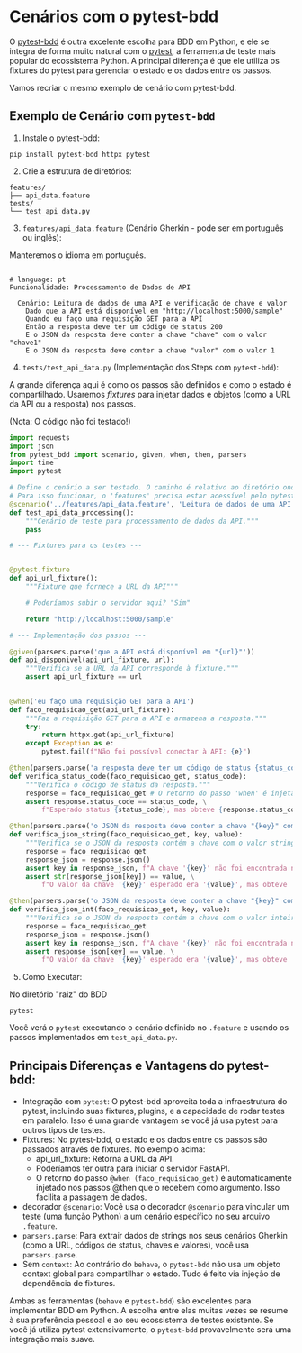 # Cenários com o pytest-bdd

O [pytest-bdd](https://pytest-bdd.readthedocs.io/en/stable/) 
é outra excelente escolha para BDD em Python, e ele se integra de forma muito natural com o 
[pytest](https://docs.pytest.org/en/stable/), a ferramenta de teste mais popular do ecossistema Python. 
A principal diferença é que ele utiliza os fixtures do pytest para gerenciar o estado e os dados entre os passos.

Vamos recriar o mesmo exemplo de cenário com pytest-bdd.

## Exemplo de Cenário com `pytest-bdd`

1. Instale o pytest-bdd:

```shell
pip install pytest-bdd httpx pytest
```

2. Crie a estrutura de diretórios:

```
features/
├── api_data.feature
tests/
└── test_api_data.py
```

3. `features/api_data.feature` (Cenário Gherkin - pode ser em português ou inglês):

Manteremos o idioma em português.


```Gherkin

# language: pt
Funcionalidade: Processamento de Dados de API

  Cenário: Leitura de dados de uma API e verificação de chave e valor
    Dado que a API está disponível em "http://localhost:5000/sample"
    Quando eu faço uma requisição GET para a API
    Então a resposta deve ter um código de status 200
    E o JSON da resposta deve conter a chave "chave" com o valor "chave1"
    E o JSON da resposta deve conter a chave "valor" com o valor 1
```

4. `tests/test_api_data.py` (Implementação dos Steps com `pytest-bdd`):

A grande diferença aqui é como os passos são definidos e como o estado é compartilhado. 
Usaremos *fixtures* para injetar dados e objetos (como a URL da API ou a resposta) nos passos. 

(Nota: O código não foi testado!)

```python
import requests
import json
from pytest_bdd import scenario, given, when, then, parsers
import time
import pytest

# Define o cenário a ser testado. O caminho é relativo ao diretório onde pytest é executado.
# Para isso funcionar, o 'features' precisa estar acessível pelo pytest (ex: na raiz do projeto ou configurado no pytest.ini)
@scenario('../features/api_data.feature', 'Leitura de dados de uma API e verificação de chave e valor')
def test_api_data_processing():
    """Cenário de teste para processamento de dados da API."""
    pass

# --- Fixtures para os testes ---


@pytest.fixture
def api_url_fixture():
    """Fixture que fornece a URL da API"""

    # Poderíamos subir o servidor aqui? "Sim"

    return "http://localhost:5000/sample"

# --- Implementação dos passos ---

@given(parsers.parse('que a API está disponível em "{url}"'))
def api_disponivel(api_url_fixture, url):
    """Verifica se a URL da API corresponde à fixture."""
    assert api_url_fixture == url
    

@when('eu faço uma requisição GET para a API')
def faco_requisicao_get(api_url_fixture):
    """Faz a requisição GET para a API e armazena a resposta."""
    try:
        return httpx.get(api_url_fixture)
    except Exception as e:
        pytest.fail(f"Não foi possível conectar à API: {e}")

@then(parsers.parse('a resposta deve ter um código de status {status_code:d}'))
def verifica_status_code(faco_requisicao_get, status_code):
    """Verifica o código de status da resposta."""
    response = faco_requisicao_get # O retorno do passo 'when' é injetado aqui
    assert response.status_code == status_code, \
        f"Esperado status {status_code}, mas obteve {response.status_code}"

@then(parsers.parse('o JSON da resposta deve conter a chave "{key}" com o valor "{value}"'))
def verifica_json_string(faco_requisicao_get, key, value):
    """Verifica se o JSON da resposta contém a chave com o valor string."""
    response = faco_requisicao_get
    response_json = response.json()
    assert key in response_json, f"A chave '{key}' não foi encontrada no JSON da resposta."
    assert str(response_json[key]) == value, \
        f"O valor da chave '{key}' esperado era '{value}', mas obteve '{response_json[key]}'"

@then(parsers.parse('o JSON da resposta deve conter a chave "{key}" com o valor {value:d}'))
def verifica_json_int(faco_requisicao_get, key, value):
    """Verifica se o JSON da resposta contém a chave com o valor inteiro."""
    response = faco_requisicao_get
    response_json = response.json()
    assert key in response_json, f"A chave '{key}' não foi encontrada no JSON da resposta."
    assert response_json[key] == value, \
        f"O valor da chave '{key}' esperado era '{value}', mas obteve '{response_json[key]}'"
```

5. Como Executar:

No diretório "raiz" do BDD

```shell
pytest
```

Você verá o `pytest`  executando o cenário definido no `.feature` e usando os passos implementados em `test_api_data.py`.

## Principais Diferenças e Vantagens do pytest-bdd:

- Integração com `pytest`: O pytest-bdd aproveita toda a infraestrutura do pytest, incluindo suas fixtures, plugins, e a capacidade de rodar testes em paralelo. 
Isso é uma grande vantagem se você já usa pytest para outros tipos de testes.
- Fixtures: No pytest-bdd, o estado e os dados entre os passos são passados através de fixtures. No exemplo acima:
  - api_url_fixture: Retorna a URL da API.
  - Poderíamos ter outra para iniciar o servidor FastAPI.
  - O retorno do passo `@when (faco_requisicao_get)` é automaticamente injetado nos passos @then que o recebem como argumento. Isso facilita a passagem de dados.
- decorador `@scenario`: Você usa o decorador `@scenario` para vincular um teste (uma função Python) a um cenário específico no seu arquivo `.feature`.
- `parsers.parse`: Para extrair dados de strings nos seus cenários Gherkin (como a URL, códigos de status, chaves e valores), você usa `parsers.parse`.
- Sem `context`: Ao contrário do `behave`, o `pytest-bdd` não usa um objeto context global para compartilhar o estado. Tudo é feito via injeção de dependência de fixtures.

Ambas as ferramentas (`behave` e `pytest-bdd`) são excelentes para implementar BDD em Python. A escolha entre elas muitas vezes se resume 
à sua preferência pessoal e ao seu ecossistema de testes existente. Se você já utiliza pytest extensivamente, o `pytest-bdd` provavelmente será uma integração mais suave.